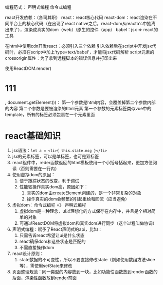 编程范式：
声明式编程
命令式编程

react开发依赖：（各司其职）
react：react核心代码
react-dom：react渲染在不同平台上的核心代码（在出现了react native之后，react-dom从reacta'c中抽离出来了），渲染成真实的dom（web）/原生的控件（app）
babel：jsx => react的工具

在html中使用cdn开发react：必须引入三个依赖
引入依赖后在script中开发jsx代码时，必须在script中加上‘type=text/babel'，才能将jsx代码解析
script元素的crossorigin属性：为了拿到远程脚本的错误信息并打印出来

使用ReactDOM.render(<h1>111</h1>, document.getElement())：
第一个参数是html内容，会覆盖掉第二个参数内部的内容
第二个参数是要被渲染的html元素
第一个参数的元素标签类似vue中的template，所有的标签必须包裹在一个元素里面

# react基础知识

1. jsx语法：`let a = <li>{ this.state.msg }</li>`
2. jsx的元素标签，可以是单标签，也可是双标签
3. react组件中，reder函数返回的html模板使用一个小括号括起来，更加方便阅读（否则需要在一行内）
4. 使用虚拟dom的原因：
   1. 便于跟踪状态的改变，利于调试
   2. 性能较操作真实dom高，原因如下：
      1. 真实的dom由createElement创建的，是一个非常复杂的对象
      2. 操作真实的dom会频繁的引起重绘和回流（应当避免）
5. 虚拟dom：命令式编程 =》 声明式编程
   1. 虚拟dom是一种理念，ui以理想化的方式保存在内存中，并且是个相对简单的对象
   2. 可通过ReactDOM将虚拟dom和真实dom进行同步（这个过程叫做协调）
6. 声明式编程：赋予了React声明式的api，比如：
   1. 只需告诉react希望让ui是什么状态
   2. react确保dom和这些状态是匹配的
   3. 不需直接操作dom
7. react设计原则：
   1. state数据的不可变性，所以不要直接修改state（例如使用数组方法slice等），需使用setState来修改
8. 页面整理规范：同一类型的内容放到一块，比如功能性函数放到render函数的后面，渲染性函数放到render前面